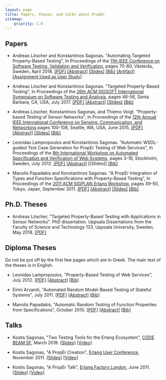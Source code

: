 ```yaml
---
layout: page
title: Papers, theses, and talks about PropEr
sitemap:
    priority: 1.0
---
```


## Papers

*   Andreas Löscher and Konstantinos Sagonas.
    "Automating Targeted Property-Based Testing",
    In Proceedings of the
    [11th IEEE Conference on Software Testing, Validation and Verification](http://www.es.mdh.se/icst2018/),
    pages 70-80, Västerås, Sweden, April 2018.
    [[PDF]](/papers/icst2018.pdf)
    [[Abstract]](/papers/icst2018.txt)
    [[Slides]](/papers/icst2018@ICST-18.pdf)
    [[Bib]](/papers/icst2018.bib)
    [[Artifact]](/papers/icst2018_artifact.pdf)
    [[Assignment Used as User Study]](/papers/icst2018_assignment.pdf)

*   Andreas Löscher and Konstantinos Sagonas.
    "Targeted Property-Based Testing",
    In Proceedings of the
    [26th ACM SIGSOFT International Symposium on Software Testing and Analysis](http://conf.researchr.org/home/issta-2017),
    pages 46-56, Santa Barbara, CA, USA, July 2017.
    [[PDF]](/papers/issta2017.pdf)
    [[Abstract]](/papers/issta2017.txt)
    [[Slides]](/papers/issta2017@ISSTA-17.pdf)
    [[Bib]](/papers/issta2017.bib)

*   Andreas Löscher, Konstantinos Sagonas, and Thiemo Voigt.
    "Property-based Testing of Sensor Networks",
    In Proceedings of the
    [12th Annual IEEE International Conference on Sensing, Communication, and Networking](http://secon2015.ieee-secon.org/)
    pages 100-108, Seattle, WA, USA, June 2015,
    [[PDF]](/papers/secon2015.pdf)
    [[Abstract]](/papers/secon2015.txt)
    [[Slides]](/papers/secon2015@SECON-15.pdf)
    [[Bib]](/papers/secon2015.bib)

*   Leonidas Lampropoulos and Konstantinos Sagonas.
    "Automatic WSDL-guided Test Case Generation for PropEr Testing of Web Services",
    In Proceedings of the
    [8th International Workshop on Automated Specification and Verification of Web Systems](http://users.dsic.upv.es/~jsilva/wwv2012/),
    pages 3-16, Stockholm, Sweden, July 2012.
    [[PDF]](https://arxiv.org/pdf/1210.6110v1)
    [[Abstract]](/papers/proper_ws.txt)
    [[Slides]]
    [[Bib]](/papers/proper_ws.bib)

*   Manolis Papadakis and Konstantinos Sagonas.
    "A PropEr Integration of Types and Function Specifications with
    Property-Based Testing",
    In Proceedings of the
    [2011 ACM SIGPLAN Erlang Workshop](http://www.erlang.org/workshop/2011/),
    pages 39-50, Tokyo, Japan, September 2011.
    [[PDF]](/papers/proper_types.pdf)
    [[Abstract]](/papers/proper_types.txt)
    [[Slides]](/papers/proper_types@Erlang-11.pdf)
    [[Bib]](/papers/proper_types.bib)


## Ph.D. Theses

*   Andreas Löscher,
    "Targeted Property-Based Testing with Applications in Sensor Networks".
    PhD dissertation. Uppsala Dissertations from the Faculty of Science
    and Technology 133, Uppsala University, Sweden, May 2018.
    [[PDF]](http://uu.diva-portal.org/smash/get/diva2:1195475/FULLTEXT01.pdf)

## Diploma Theses

Do not be put off by the first few pages which are in Greek.
The main text of the theses is in English.

*   Leonidas Lampropoulos,
    "Property-Based Testing of Web Services",
    July 2012.
    [[PDF]](/papers/leonidas-thesis.pdf)
    [[Abstract]](/papers/leonidas-thesis.txt)
    [[Bib]](/papers/leonidas-thesis.bib)

*   Eirini Arvaniti,
    "Automated Random Model-Based Testing of Stateful Systems",
    July 2011.
    [[PDF]](/papers/eirini-thesis.pdf)
    [[Abstract]](/papers/eirini-thesis.txt)
    [[Bib]](/papers/eirini-thesis.bib)

*   Manolis Papadakis,
    "Automatic Random Testing of Function Properties from Specifications",
    October 2010.
    [[PDF]](/papers/manolis-thesis.pdf)
    [[Abstract]](/papers/manolis-thesis.txt)
    [[Bib]](/papers/manolis-thesis.bib)


## Talks

*   Kostis Sagonas, "Two Testing Tools for the Erlang Ecosystem", [CODE BEAM
    SF](https://www.codesync.global/conferences/code-beam-sf-2018/), March 2018.
    [[Slides]](/talks/TestingTools@SF-18.pdf)
    [[Video]](https://www.youtube.com/watch?v=4-vJeCmkCZE)

*   Kostis Sagonas, "A PropEr Creation", [Erlang User
    Conference](http://www.erlang-factory.com/conference/ErlangUserConference2011), November 2011.
    [[Slides]](/talks/proper_creation@EUC-11.pdf)
    [[Video]](http://vimeo.com/33776857)

*   Kostis Sagonas, "A PropEr Talk", [Erlang Factory
    London](http://www.erlang-factory.com/conference/London2011), June 2011.
    [[Slides]](/talks/proper_talk@London-11.pdf)
    [[Video]](http://vimeo.com/26575963)
